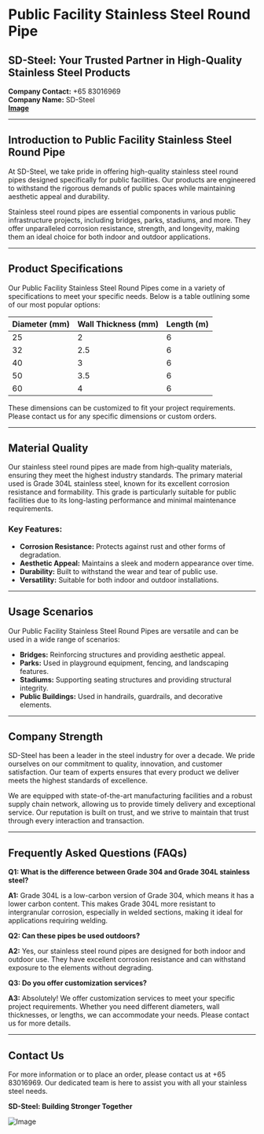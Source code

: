 # Public Facility Stainless Steel Round Pipe

## SD-Steel: Your Trusted Partner in High-Quality Stainless Steel Products

**Company Contact:** +65 83016969  
**Company Name:** SD-Steel  
**[Image](https://github.com/user-attachments/assets/2567258e-e124-4816-932d-1809bd27ef0b)**

---

## Introduction to Public Facility Stainless Steel Round Pipe

At SD-Steel, we take pride in offering high-quality stainless steel round pipes designed specifically for public facilities. Our products are engineered to withstand the rigorous demands of public spaces while maintaining aesthetic appeal and durability.

Stainless steel round pipes are essential components in various public infrastructure projects, including bridges, parks, stadiums, and more. They offer unparalleled corrosion resistance, strength, and longevity, making them an ideal choice for both indoor and outdoor applications.

---

## Product Specifications

Our Public Facility Stainless Steel Round Pipes come in a variety of specifications to meet your specific needs. Below is a table outlining some of our most popular options:

| **Diameter (mm)** | **Wall Thickness (mm)** | **Length (m)** |
|-------------------|-------------------------|----------------|
| 25                | 2                       | 6              |
| 32                | 2.5                     | 6              |
| 40                | 3                       | 6              |
| 50                | 3.5                     | 6              |
| 60                | 4                       | 6              |

These dimensions can be customized to fit your project requirements. Please contact us for any specific dimensions or custom orders.

---

## Material Quality

Our stainless steel round pipes are made from high-quality materials, ensuring they meet the highest industry standards. The primary material used is Grade 304L stainless steel, known for its excellent corrosion resistance and formability. This grade is particularly suitable for public facilities due to its long-lasting performance and minimal maintenance requirements.

### Key Features:
- **Corrosion Resistance:** Protects against rust and other forms of degradation.
- **Aesthetic Appeal:** Maintains a sleek and modern appearance over time.
- **Durability:** Built to withstand the wear and tear of public use.
- **Versatility:** Suitable for both indoor and outdoor installations.

---

## Usage Scenarios

Our Public Facility Stainless Steel Round Pipes are versatile and can be used in a wide range of scenarios:

- **Bridges:** Reinforcing structures and providing aesthetic appeal.
- **Parks:** Used in playground equipment, fencing, and landscaping features.
- **Stadiums:** Supporting seating structures and providing structural integrity.
- **Public Buildings:** Used in handrails, guardrails, and decorative elements.

---

## Company Strength

SD-Steel has been a leader in the steel industry for over a decade. We pride ourselves on our commitment to quality, innovation, and customer satisfaction. Our team of experts ensures that every product we deliver meets the highest standards of excellence.

We are equipped with state-of-the-art manufacturing facilities and a robust supply chain network, allowing us to provide timely delivery and exceptional service. Our reputation is built on trust, and we strive to maintain that trust through every interaction and transaction.

---

## Frequently Asked Questions (FAQs)

**Q1: What is the difference between Grade 304 and Grade 304L stainless steel?**

**A1:** Grade 304L is a low-carbon version of Grade 304, which means it has a lower carbon content. This makes Grade 304L more resistant to intergranular corrosion, especially in welded sections, making it ideal for applications requiring welding.

**Q2: Can these pipes be used outdoors?**

**A2:** Yes, our stainless steel round pipes are designed for both indoor and outdoor use. They have excellent corrosion resistance and can withstand exposure to the elements without degrading.

**Q3: Do you offer customization services?**

**A3:** Absolutely! We offer customization services to meet your specific project requirements. Whether you need different diameters, wall thicknesses, or lengths, we can accommodate your needs. Please contact us for more details.

---

## Contact Us

For more information or to place an order, please contact us at +65 83016969. Our dedicated team is here to assist you with all your stainless steel needs.

**SD-Steel: Building Stronger Together**

![Image](https://github.com/user-attachments/assets/2567258e-e124-4816-932d-1809bd27ef0b)